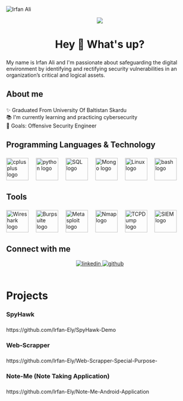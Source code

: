 
![Irfan Ali](https://github.com/Irfan-Ely/Irfan-Ely/assets/118766951/e8701c29-a6a5-439e-98f9-92616ecb8ca5)
<div align="center">
  <img src="https://visitor-badge.laobi.icu/badge?page_id=irfan-ely.irfan-ely&"  />
</div>
<h1 align="center">Hey 👋 What's up?</h1>

###


<p align="left">My name is Irfan Ali and I'm passionate about safeguarding the digital environment by identifying and rectifying security vulnerabilities in an organization’s critical and logical assets.</p>

###

<h2 align="left">About me</h2>

###

<p align="left">✨ Graduated From University Of Baltistan Skardu<br>📚 I'm currently learning and practicing cybersecurity<br>🎯 Goals: Offensive Security Engineer</p>

###

<h2 align="left">Programming Languages & Technology</h2>

###

<div align="left">

  <img src="https://cdn.jsdelivr.net/gh/devicons/devicon/icons/cplusplus/cplusplus-original.svg" height="60" alt="cplusplus logo"  />
  <img width="12" />
  <img src="https://cdn.jsdelivr.net/gh/devicons/devicon/icons/python/python-original.svg" height="60" alt="python logo"  />
  <img width="12" />

   <img src="https://github.com/Irfan-Ely/Irfan-Ely/assets/118766951/d50252f9-50f1-4129-8a72-d03f5d01112f" height="60" alt="SQL logo"  />
  <img width="12" />
<img src="https://github.com/Irfan-Ely/Irfan-Ely/assets/118766951/3ff1ef77-6540-45ed-b03d-99dc4a0c0e69" height="60" alt="Mongo logo"  />
  <img width="12" />
  <img src="https://github.com/Irfan-Ely/Irfan-Ely/assets/118766951/f41312e1-640f-40cc-9d52-3fdde3364a59" height="60" alt="Linux logo"  />
  <img width="12" />
  
  <img src="https://cdn.jsdelivr.net/gh/devicons/devicon/icons/bash/bash-original.svg" height="60" alt="bash logo"  />
</div>

###

<h2 align="left">Tools</h2>

###


<div align="left">
  <img src="https://github.com/Irfan-Ely/Irfan-Ely/assets/118766951/da655a57-12d7-4729-a4b1-a840e15caff3" height="60" alt="Wireshark logo" />
  <img width="12" />
  <img src="https://github.com/Irfan-Ely/Irfan-Ely/assets/118766951/7aee2225-9b3e-4791-b9e3-ca1894c13a2c" height="60" alt="Burpsuite logo"  />
  <img width="12" />
  <img src="https://github.com/Irfan-Ely/Irfan-Ely/assets/118766951/7508306e-bf4d-410d-92c7-727512ec0a96" height="60" alt="Metasploit logo"  />
  <img width="12"/>
  
  <img src="https://github.com/Irfan-Ely/Irfan-Ely/assets/118766951/72529aad-7f54-4ccc-a123-6be34992a277" height="60" alt="Nmap logo"  />
  <img width="12"/>
  
  <img src="https://github.com/Irfan-Ely/Irfan-Ely/assets/118766951/c1e73d81-e638-425e-8cf2-d6e931798cfc" height="60" alt="TCPDump logo"  />
  <img width="12"/>
  
  <img src="https://github.com/Irfan-Ely/Irfan-Ely/assets/118766951/f6dbc598-fde0-42fa-8721-ebe7a4f6cd2f" height="60" alt="SIEM logo"  />
  <img width="12"/>
  
 
  
</div>

## Connect with me  
<div align="center">
<a href="https://linkedin.com/in/erfan-aly" target="_blank">
<img src=https://img.shields.io/badge/linkedin-%231E77B5.svg?&style=for-the-badge&logo=linkedin&logoColor=white alt=linkedin style="margin-bottom: 5px;" />
</a>
<a href="https://github.com/Irfan-Ely" target="_blank">
<img src=https://img.shields.io/badge/github-%2324292e.svg?&style=for-the-badge&logo=github&logoColor=white alt=github style="margin-bottom: 5px;" />
</a>  
</div>  
  

<br/>  

###



<h1 align="left">Projects</h1>

###

<h3 align="left">SpyHawk</h3>

###

<p align="left">https://github.com/Irfan-Ely/SpyHawk-Demo</p>

###

<h3 align="left">Web-Scrapper</h3>

###

<p align="left">https://github.com/Irfan-Ely/Web-Scrapper-Special-Purpose-</p>


###

<h3 align="left">Note-Me (Note Taking Application)</h3>

###

<p align="left">https://github.com/Irfan-Ely/Note-Me-Android-Application</p>


###

